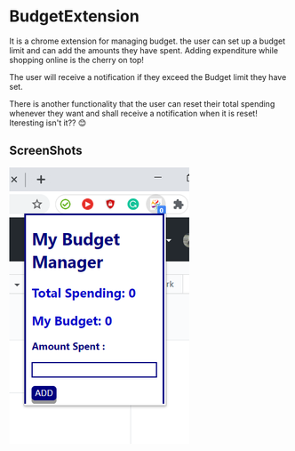 # BudgetExtension
It is a chrome extension for managing budget. the user can set up a budget limit and can add the amounts they have spent. Adding expenditure while shopping online is the cherry on top!

The user will receive a notification if they exceed the Budget limit they have set.

There is another functionality that the user can reset their total spending whenever they want and shall receive a notification when it is reset!
Iteresting isn't it?? :blush:

## ScreenShots
![Screenshot1](BudgetExtension_view.png)                                            

